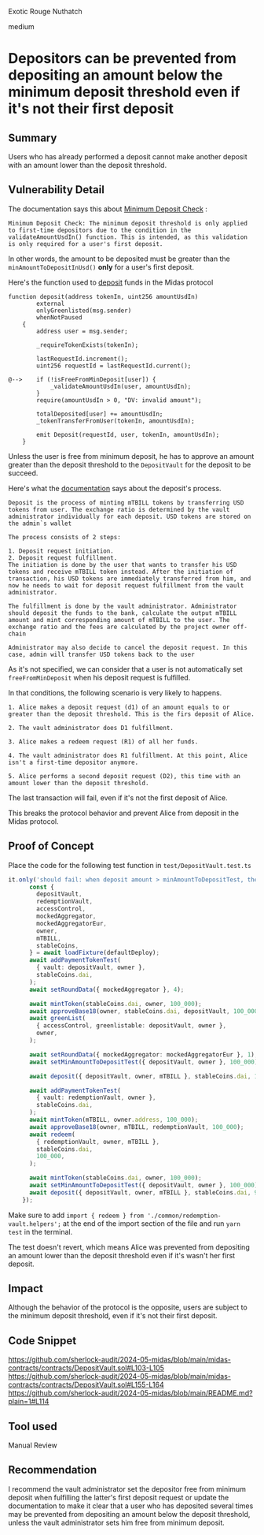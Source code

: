 Exotic Rouge Nuthatch

medium

# Depositors can be prevented from depositing an amount below the minimum deposit threshold even if it's not their first deposit

## Summary

Users who has already performed a deposit cannot make another deposit with an amount lower than the deposit threshold.

## Vulnerability Detail

The documentation says this about [Minimum Deposit Check](https://github.com/sherlock-audit/2024-05-midas/blob/main/README.md?plain=1#L114) :

```text
Minimum Deposit Check: The minimum deposit threshold is only applied to first-time depositors due to the condition in the validateAmountUsdIn() function. This is intended, as this validation is only required for a user's first deposit.
```

In other words, the amount to be deposited must be greater than the `minAmountToDepositInUsd()` **only** for a user's first deposit.

Here's the function used to [deposit](https://github.com/sherlock-audit/2024-05-midas/blob/main/midas-contracts/contracts/DepositVault.sol#L91-L112) funds in the Midas protocol

```solidity
function deposit(address tokenIn, uint256 amountUsdIn)
        external
        onlyGreenlisted(msg.sender)
        whenNotPaused
    {
        address user = msg.sender;

        _requireTokenExists(tokenIn);

        lastRequestId.increment();
        uint256 requestId = lastRequestId.current();

@-->    if (!isFreeFromMinDeposit[user]) {
            _validateAmountUsdIn(user, amountUsdIn);
        }
        require(amountUsdIn > 0, "DV: invalid amount");

        totalDeposited[user] += amountUsdIn;
        _tokenTransferFromUser(tokenIn, amountUsdIn);

        emit Deposit(requestId, user, tokenIn, amountUsdIn);
    }
```

Unless the user is free from minimum deposit, he has to approve an amount greater than the deposit threshold to the `DepositVault` for the deposit to be succeed.

Here's what the [documentation](https://github.com/sherlock-audit/2024-05-midas/blob/main/midas-contracts/README.md?plain=1#L96C1-L106C123) says about the deposit's process.

```text
Deposit is the process of minting mTBILL tokens by transferring USD tokens from user. The exchange ratio is determined by the vault administrator individually for each deposit. USD tokens are stored on the admin`s wallet

The process consists of 2 steps:

1. Deposit request initiation.
2. Deposit request fulfillment.
The initiation is done by the user that wants to transfer his USD tokens and receive mTBILL token instead. After the initiation of transaction, his USD tokens are immediately transferred from him, and now he needs to wait for deposit request fulfillment from the vault administrator.

The fulfillment is done by the vault administrator. Administrator should deposit the funds to the bank, calculate the output mTBILL amount and mint corresponding amount of mTBILL to the user. The exchange ratio and the fees are calculated by the project owner off-chain

Administrator may also decide to cancel the deposit request. In this case, admin will transfer USD tokens back to the user
```

As it's not specified, we can consider that a user is not automatically set `freeFromMinDeposit` when his deposit request is fulfilled.

In that conditions, the following scenario is very likely to happens.

```text
1. Alice makes a deposit request (d1) of an amount equals to or greater than the deposit threshold. This is the firs deposit of Alice.

2. The vault administrator does D1 fulfillment.

3. Alice makes a redeem request (R1) of all her funds.

4. The vault administrator does R1 fulfillment. At this point, Alice isn't a first-time depositor anymore.

5. Alice performs a second deposit request (D2), this time with an amount lower than the deposit threshold.
```

The last transaction will fail, even if it's not the first deposit of Alice.

This breaks the protocol behavior and prevent Alice from deposit in the Midas protocol.

## Proof of Concept

Place the code for the following test function in `test/DepositVault.test.ts`

```typescript
it.only('should fail: when deposit amount > minAmountToDepositTest, then remove all and deposit amount < minAmountToDepositTest', async () => {
      const {
        depositVault,
        redemptionVault,
        accessControl,
        mockedAggregator,
        mockedAggregatorEur,
        owner,
        mTBILL,
        stableCoins,
      } = await loadFixture(defaultDeploy);
      await addPaymentTokenTest(
        { vault: depositVault, owner },
        stableCoins.dai,
      );
      await setRoundData({ mockedAggregator }, 4);

      await mintToken(stableCoins.dai, owner, 100_000);
      await approveBase18(owner, stableCoins.dai, depositVault, 100_000);
      await greenList(
        { accessControl, greenlistable: depositVault, owner },
        owner,
      );

      await setRoundData({ mockedAggregator: mockedAggregatorEur }, 1);
      await setMinAmountToDepositTest({ depositVault, owner }, 100_000);

      await deposit({ depositVault, owner, mTBILL }, stableCoins.dai, 100_000);

      await addPaymentTokenTest(
        { vault: redemptionVault, owner },
        stableCoins.dai,
      );
      await mintToken(mTBILL, owner.address, 100_000);
      await approveBase18(owner, mTBILL, redemptionVault, 100_000);
      await redeem(
        { redemptionVault, owner, mTBILL },
        stableCoins.dai,
        100_000,
      );

      await mintToken(stableCoins.dai, owner, 100_000);
      await setMinAmountToDepositTest({ depositVault, owner }, 100_000);
      await deposit({ depositVault, owner, mTBILL }, stableCoins.dai, 99_999);
    });
```

Make sure to add `import { redeem } from './common/redemption-vault.helpers';` at the end of the import section of the file and run `yarn test` in the terminal.

The test doesn't revert, which means Alice was prevented from depositing an amount lower than the deposit threshold even if it's wasn't her first deposit.

## Impact

Although the behavior of the protocol is the opposite, users are subject to the minimum deposit threshold, even if it's not their first deposit.

## Code Snippet

https://github.com/sherlock-audit/2024-05-midas/blob/main/midas-contracts/contracts/DepositVault.sol#L103-L105
https://github.com/sherlock-audit/2024-05-midas/blob/main/midas-contracts/contracts/DepositVault.sol#L155-L164
https://github.com/sherlock-audit/2024-05-midas/blob/main/README.md?plain=1#L114

## Tool used

Manual Review

## Recommendation

I recommend the vault administrator set the depositor free from minimum deposit when fulfilling the latter's first deposit request or update the documentation to make it clear that a user who has deposited several times may be prevented from depositing an amount below the deposit threshold, unless the vault administrator sets him free from minimum deposit.